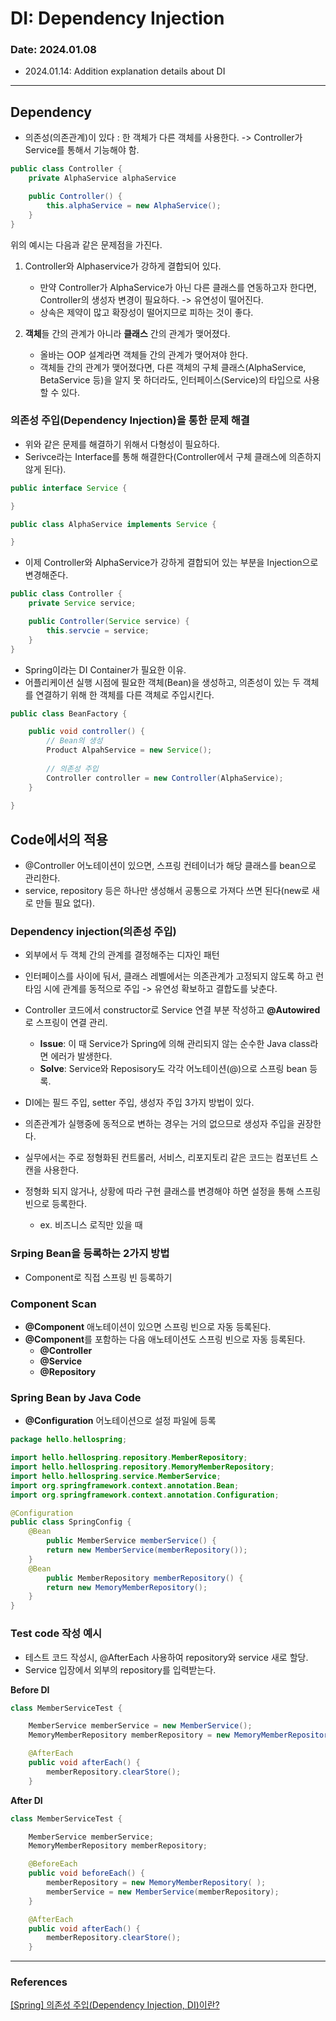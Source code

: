 # DI: Dependency Injection

### Date: 2024.01.08
- 2024.01.14: Addition explanation details about DI

---
## Dependency
- 의존성(의존관계)이 있다 : 한 객체가 다른 객체를 사용한다.
    -> Controller가 Service를 통해서 기능해야 함.
```java
public class Controller {
    private AlphaService alphaService

    public Controller() {
        this.alphaService = new AlphaService();
    }
}
```
위의 예시는 다음과 같은 문제점을 가진다.
1. Controller와 Alphaservice가 강하게 결합되어 있다.
    - 만약 Controller가 AlphaService가 아닌 다른 클래스를 연동하고자 한다면, Controller의 생성자 변경이 필요하다.
    -> 유연성이 떨어진다.
    - 상속은 제약이 많고 확장성이 떨어지므로 피하는 것이 좋다.

2. **객체**들 간의 관계가 아니라 **클래스** 간의 관계가 맺어졌다.
    - 올바는 OOP 설계라면 객체들 간의 관계가 맺어져야 한다.
    - 객체들 간의 관계가 맺어졌다면, 다른 객체의 구체 클래스(AlphaService, BetaService 등)을 알지 못 하더라도, 인터페이스(Service)의 타입으로 사용할 수 있다.


### 의존성 주입(Dependency Injection)을 통한 문제 해결
- 위와 같은 문제를 해결하기 위해서 다형성이 필요하다.
- Serivce라는 Interface를 통해 해결한다(Controller에서 구체 클래스에 의존하지 않게 된다).
```java
public interface Service {

}

public class AlphaService implements Service {

}
```
- 이제 Controller와 AlphaService가 강하게 결합되어 있는 부분을 Injection으로 변경해준다.

```java
public class Controller {
    private Service service;

    public Controller(Service service) {
        this.servcie = service;
    }
}
```

- Spring이라는 DI Container가 필요한 이유.
- 어플리케이션 실행 시점에 필요한 객체(Bean)을 생성하고, 의존성이 있는 두 객체를 연결하기 위해 한 객체를 다른 객체로 주입시킨다.


```java
public class BeanFactory {

    public void controller() {
        // Bean의 생성
        Product AlpahService = new Service();
    
        // 의존성 주입
        Controller controller = new Controller(AlphaService);
    }
    
}
```

## Code에서의 적용

- @Controller 어노테이션이 있으면, 스프링 컨테이너가 해당 클래스를 bean으로 관리한다.
- service, repository  등은 하나만 생성해서 공통으로 가져다 쓰면 된다(new로 새로 만들 필요 없다).
  
### Dependency injection(의존성 주입)
- 외부에서 두 객체 간의 관계를 결정해주는 디자인 패턴
- 인터페이스를 사이에 둬서, 클래스 레벨에서는 의존관계가 고정되지 않도록 하고 런타임 시에 관계를 동적으로 주입
    -> 유연성 확보하고 결합도를 낮춘다.


- Controller 코드에서 constructor로 Service 연결 부분 작성하고 **@Autowired**로 스프링이 연결 관리.
    - **Issue**: 이 때 Service가 Spring에 의해 관리되지 않는 순수한 Java class라면 에러가 발생한다.
    - **Solve**: Service와 Reposisory도 각각 어노테이션(@)으로 스프링 bean 등록.
- DI에는 필드 주입, setter 주입, 생성자 주입 3가지 방법이 있다.
- 의존관계가 실행중에 동적으로 변하는 경우는 거의 없으므로 생성자 주입을 권장한다.
- 실무에서는 주로 정형화된 컨트롤러, 서비스, 리포지토리 같은 코드는 컴포넌트 스캔을 사용한다.
- 정형화 되지 않거나, 상황에 따라 구현 클래스를 변경해야 하면 설정을 통해 스프링 빈으로 등록한다.
    - ex. 비즈니스 로직만 있을 때

### Srping Bean을 등록하는 2가지 방법
- Component로 직접 스프링 빈 등록하기

### Component Scan
- **@Component** 애노테이션이 있으면 스프링 빈으로 자동 등록된다.
- **@Component**를 포함하는 다음 애노테이션도 스프링 빈으로 자동 등록된다.
    - **@Controller**
    - **@Service**
    - **@Repository** 

### Spring Bean by Java Code
- **@Configuration** 어노테이션으로 설정 파일에 등록

```java
package hello.hellospring; 

import hello.hellospring.repository.MemberRepository;
import hello.hellospring.repository.MemoryMemberRepository;
import hello.hellospring.service.MemberService;
import org.springframework.context.annotation.Bean;
import org.springframework.context.annotation.Configuration;

@Configuration
public class SpringConfig {
    @Bean
        public MemberService memberService() {
        return new MemberService(memberRepository());
    }
    @Bean
        public MemberRepository memberRepository() {
        return new MemoryMemberRepository();
    }
}
```

### Test code 작성 예시
- 테스트 코드 작성시, @AfterEach 사용하여 repository와 service 새로 할당.
- Service 입장에서 외부의 repository를 입력받는다. 

**Before DI**
```java
class MemberServiceTest {

    MemberService memberService = new MemberService();
    MemoryMemberRepository memberRepository = new MemoryMemberRepository();

    @AfterEach
    public void afterEach() {
        memberRepository.clearStore();
    }
```
  
**After DI**
```java
class MemberServiceTest {

    MemberService memberService;
    MemoryMemberRepository memberRepository;

    @BeforeEach
    public void beforeEach() {
        memberRepository = new MemoryMemberRepository( );
        memberService = new MemberService(memberRepository);
    }

    @AfterEach
    public void afterEach() {
        memberRepository.clearStore();
    }
```

---
### References
[[Spring] 의존성 주입(Dependency Injection, DI)이란?](https://mangkyu.tistory.com/150#recentEntries)